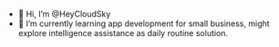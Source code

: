 - 👋 Hi, I’m @HeyCloudSky
- 🌱 I’m currently learning app development for small business, might explore intelligence assistance as daily routine solution.

<!--- Original Github Generated ---
- 👋 Hi, I’m @HeyCloudSky
- 👀 I’m interested in ...
- 🌱 I’m currently learning ...
- 💞️ I’m looking to collaborate on ...
- 📫 How to reach me ...
--->

<!---
HeyCloudSky/HeyCloudSky is a ✨ special ✨ repository because its `README.md` (this file) appears on your GitHub profile.
You can click the Preview link to take a look at your changes.
--->
